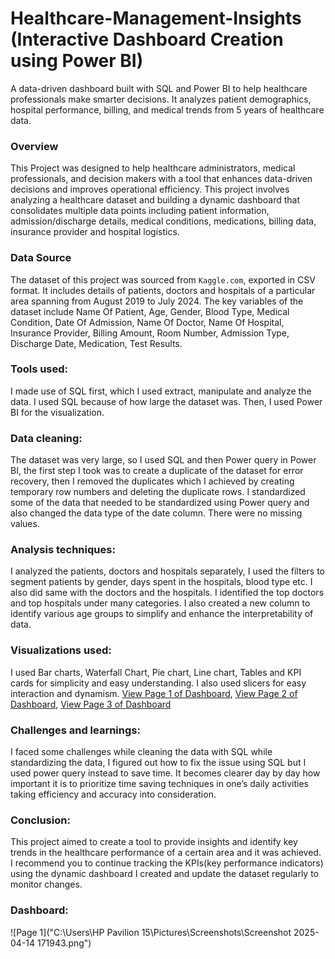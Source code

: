 # Healthcare-Management-Insights (Interactive Dashboard Creation using Power BI)
A data-driven dashboard built with SQL and Power BI to help healthcare professionals make smarter decisions. It analyzes patient demographics, hospital performance, billing, and medical trends from 5 years of healthcare data.

### Overview
This Project was designed to help healthcare administrators, medical professionals, and decision makers with a tool that enhances data-driven decisions and improves operational efficiency. This project involves analyzing a healthcare dataset and building a dynamic dashboard that consolidates multiple data points including patient information, admission/discharge details, medical conditions, medications, billing data, insurance provider and hospital logistics.

### Data Source
The dataset of this project was sourced from `Kaggle.com`, exported in CSV format. It includes details of patients, doctors and hospitals of a particular area spanning from August 2019 to July 2024. The key variables of the dataset include Name Of Patient, Age, Gender, Blood Type, Medical Condition, Date Of Admission, Name Of Doctor, Name Of Hospital, Insurance Provider, Billing Amount, Room Number, Admission Type, Discharge Date, Medication, Test Results.

### Tools used:
I made use of SQL first, which I used extract, manipulate and analyze the data. I used SQL because of how large the dataset was. Then, I used Power BI for the visualization.

### Data cleaning: 
The dataset was very large, so I used SQL and then Power query in Power BI, the first step I took was to create a duplicate of the dataset for error recovery, then I removed the duplicates which I achieved by creating temporary row numbers and deleting the duplicate rows. I standardized some of the data that needed to be standardized using Power query and also changed the data type of the date column. There were no missing values.

### Analysis techniques:
I analyzed the patients, doctors and hospitals separately, I used the filters to segment patients by gender, days spent in the hospitals, blood type etc. I also did same with the doctors and the hospitals. I identified the top doctors and top hospitals under many categories. I also created a new column to identify various age groups to simplify and enhance the interpretability of data.

### Visualizations used:
I used Bar charts, Waterfall Chart, Pie chart, Line chart, Tables and KPI cards for simplicity and easy understanding. I also used slicers for easy interaction and dynamism.
<a href="https://github.com/fabbiiee/Healthcare-Management-Insights-PowerBI-SQL-Project-/blob/main/Screenshot%202025-04-14%20171943.png">View Page 1 of Dashboard</a>,
<a href="https://github.com/fabbiiee/Healthcare-Management-Insights-PowerBI-SQL-Project-/blob/main/Screenshot%202025-04-14%20172021.png">View Page 2 of Dashboard</a>,
<a href="https://github.com/fabbiiee/Healthcare-Management-Insights-PowerBI-SQL-Project-/blob/main/Screenshot%202025-04-14%20172053.png">View Page 3 of Dashboard</a>



### Challenges and learnings:
I faced some challenges while cleaning the data with SQL while standardizing the data, I figured out how to fix the issue using SQL but I used power query instead to save time. It becomes clearer day by day how important it is to prioritize time saving techniques in one’s daily activities taking efficiency and accuracy into consideration.

### Conclusion: 
This project aimed to create a tool to provide insights and identify key trends in the healthcare performance of a certain area and it was achieved.
I recommend you to continue tracking the KPIs(key performance indicators) using the dynamic dashboard I created and update the dataset regularly to monitor changes.

### Dashboard:
![Page 1]("C:\Users\HP Pavilion 15\Pictures\Screenshots\Screenshot 2025-04-14 171943.png")


